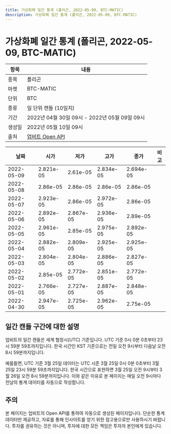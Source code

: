 ```yaml
---
title: 가상화폐 일간 통계 (폴리곤, 2022-05-09, BTC-MATIC)
description: 가상화폐 일간 통계 (폴리곤, 2022-05-09, BTC-MATIC)
---
```



가상화폐 일간 통계 (폴리곤, 2022-05-09, BTC-MATIC)
===

|항목|내용|
|--|--|
|종목|폴리곤|
|마켓|BTC-MATIC|
|단위|BTC|
|종류|일 단위 캔들 (10일치)|
|기간|2022년 04월 30일 09시 - 2022년 05월 09일 09시|
|생성일|2022년 05월 10일 09시|
|출처|[업비트 Open API](https://docs.upbit.com)|


|날짜|시가|저가|고가|종가|비고|
|--|--|--|--|--|--|
|2022-05-09|2.821e-05|2.61e-05|2.834e-05|2.694e-05|    |
|2022-05-08|2.86e-05|2.86e-05|2.86e-05|2.86e-05|    |
|2022-05-07|2.923e-05|2.86e-05|2.972e-05|2.86e-05|    |
|2022-05-06|2.892e-05|2.867e-05|2.936e-05|2.89e-05|    |
|2022-05-05|2.961e-05|2.85e-05|2.975e-05|2.892e-05|    |
|2022-05-04|2.882e-05|2.809e-05|2.925e-05|2.925e-05|    |
|2022-05-03|2.804e-05|2.804e-05|2.886e-05|2.827e-05|    |
|2022-05-02|2.85e-05|2.772e-05|2.851e-05|2.772e-05|    |
|2022-05-01|2.766e-05|2.727e-05|2.887e-05|2.848e-05|    |
|2022-04-30|2.947e-05|2.725e-05|2.962e-05|2.75e-05|    |


일간 캔들 구간에 대한 설명
---


업비트의 일간 캔들은 세계 협정시(UTC) 기준입니다. 
UTC 기준 0시 0분 0초부터 23시 59분 59초까지입니다. 
한국 시간인 KST 기준으로는 전일 오전 9시부터 다음날 오전 8시 59분까지입니다. 


예를들면, UTC 기준 3월 25일 데이터는 UTC 시준 3월 25일 0시 0분 0초부터 3월 25일 23시 59분 59초까지입니다. 
한국 시간으로 표현하면 3월 25일 오전 9시부터 3월 26일 오전 8시 59분까지입니다. 
이와 같은 이유로 본 페이지는 매일 오전 9시마다 전날의 통계 데이터를 자동으로 작성합니다. 


주의
---


본 페이지는 업비트의 Open API를 통하여 자동으로 생성된 페이지입니다. 
단순한 통계 데이터만 제공하고, 자료를 통해 인사이트를 얻기 위한 참고용으로만 사용하시기 바랍니다. 
투자를 권유하는 것은 아니며, 투자에 대한 모든 책임은 투자자 본인에게 있습니다. 
